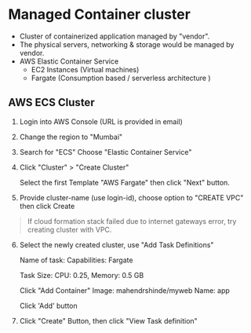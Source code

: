 # Managed Container cluster

- Cluster of containerized application managed by "vendor".
- The physical servers, networking & storage would be managed by vendor.
- AWS Elastic Container Service 
    - EC2 Instances (Virtual machines)
    - Fargate (Consumption based / serverless architecture )

## AWS ECS Cluster

1.  Login into AWS Console (URL is provided in email)

2.  Change the region to "Mumbai"

3.  Search for "ECS"  Choose "Elastic Container Service"

4.  Click "Cluster" > "Create Cluster"

    Select the first Template "AWS Fargate" then click "Next" button.

5.  Provide cluster-name (use login-id), choose option to "CREATE VPC" then click Create

> If cloud formation stack failed due to internet gateways error, try creating cluster with VPC.

6.  Select the newly created cluster, use "Add Task Definitions"

    Name of task: <USERNAME>
    Capabilities: Fargate

    Task Size:  CPU: 0.25, Memory: 0.5 GB

    Click "Add Container"
    Image: mahendrshinde/myweb
    Name: app

    Click 'Add' button

7.  Click "Create" Button, then click "View Task definition"


